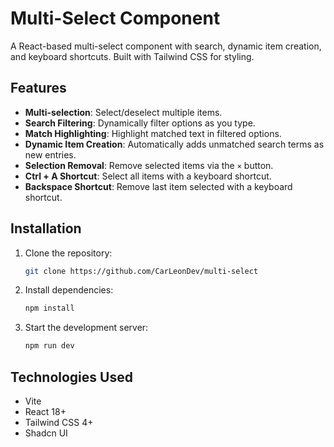 # Multi-Select Component

A React-based multi-select component with search, dynamic item creation, and keyboard shortcuts. Built with Tailwind CSS for styling.

## Features

- **Multi-selection**: Select/deselect multiple items.
- **Search Filtering**: Dynamically filter options as you type.
- **Match Highlighting**: Highlight matched text in filtered options.
- **Dynamic Item Creation**: Automatically adds unmatched search terms as new entries.
- **Selection Removal**: Remove selected items via the `×` button.
- **Ctrl + A Shortcut**: Select all items with a keyboard shortcut.
- **Backspace Shortcut**: Remove last item selected with a keyboard shortcut.

## Installation

1. Clone the repository:

   ```bash
   git clone https://github.com/CarLeonDev/multi-select
   ```

2. Install dependencies:

   ```bash
   npm install
   ```

3. Start the development server:

   ```bash
   npm run dev
   ```

## Technologies Used

- Vite
- React 18+
- Tailwind CSS 4+
- Shadcn UI
